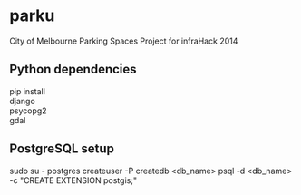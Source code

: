 parku
=====

City of Melbourne Parking Spaces Project for infraHack 2014

Python dependencies
-------------------

pip install \
	django \
	psycopg2 \
	gdal 

PostgreSQL setup
----------------

sudo su - postgres
createuser -P <username>
createdb <db_name>
psql -d <db_name> -c "CREATE EXTENSION postgis;"
